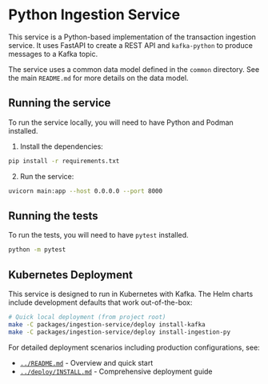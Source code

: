 # Python Ingestion Service

This service is a Python-based implementation of the transaction ingestion service. It uses FastAPI to create a REST API and `kafka-python` to produce messages to a Kafka topic.

The service uses a common data model defined in the `common` directory. See the main `README.md` for more details on the data model.

## Running the service

To run the service locally, you will need to have Python and Podman installed.

1. Install the dependencies:
```bash
pip install -r requirements.txt
```

2. Run the service:
```bash
uvicorn main:app --host 0.0.0.0 --port 8000
```

## Running the tests

To run the tests, you will need to have `pytest` installed.

```bash
python -m pytest
```

## Kubernetes Deployment

This service is designed to run in Kubernetes with Kafka. The Helm charts include development defaults that work out-of-the-box:

```bash
# Quick local deployment (from project root)
make -C packages/ingestion-service/deploy install-kafka
make -C packages/ingestion-service/deploy install-ingestion-py
```

For detailed deployment scenarios including production configurations, see:
- [`../README.md`](../README.md) - Overview and quick start
- [`../deploy/INSTALL.md`](../deploy/INSTALL.md) - Comprehensive deployment guide
